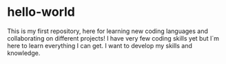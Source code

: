 # hello-world
This is my first repository, here for learning new coding languages and collaborating on different projects!
I have very few coding skills yet but I´m here to learn everything I can get. I want to develop my skills and knowledge.
